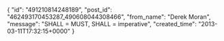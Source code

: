  {
   "id": "491210814248189",
   "post_id": "462493170453287_490608044308466",
   "from_name": "Derek Moran",
   "message": "SHALL = MUST, SHALL = imperative",
   "created_time": "2013-03-11T17:32:15+0000"
 }
